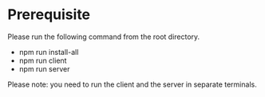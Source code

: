 # Prerequisite
Please run the following command from the root directory.
- npm run install-all
- npm run client
- npm run server

Please note: you need to run the client and the server in separate terminals.